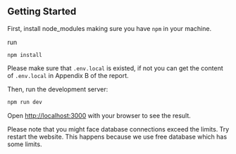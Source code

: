 ## Getting Started

First, install node_modules
making sure you have `npm` in your machine.
<p> run </p>

```
npm install
```

Please make sure that `.env.local` is existed, if not you can get the content of `.env.local` in Appendix B of the report.

Then, run the development server:

```bash
npm run dev
```

Open [http://localhost:3000](http://localhost:3000) with your browser to see the result.

<p>Please note that you might face database connections exceed the limits. Try restart the website. This happens because we use free database which has some limits.</p>
